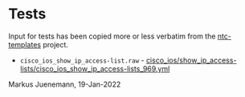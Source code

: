 # Tests

Input for tests has been copied more or less verbatim from the [ntc-templates](https://github.com/networktocode/ntc-templates/tree/master/tests) project.

* ``cisco_ios_show_ip_access-list.raw`` - [cisco_ios/show_ip_access-lists/cisco_ios_show_ip_access-lists_969.yml](https://github.com/networktocode/ntc-templates/blob/master/tests/cisco_ios/show_ip_access-lists/cisco_ios_show_ip_access-lists_969.yml)

Markus Juenemann, 19-Jan-2022